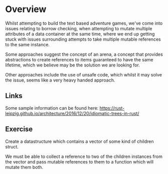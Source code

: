# Overview

Whilst attempting to build the text based adventure games, we've come into issues relating to borrow checking, when attempting to mutate multiple attributes of a data container at the same time, where we end up getting stuck with issues surrounding attempts to take multiple mutable references to the same instance.

Some approaches suggest the concept of an arena, a concept that provides abstractions to create references to items guaranteed to have the same lifetime, which we believe may be the solution we are looking for.

Other approaches include the use of unsafe code, which whilst it may solve the issue, seems like a very heavy handed approach.

## Links
Some sample information can be found here: https://rust-leipzig.github.io/architecture/2016/12/20/idiomatic-trees-in-rust/

## Exercise
Create a datastructure which contains a vector of some kind of children struct.

We must be able to collect a reference to two of the children instances from the vector and pass mutable references to them to a function which will mutate them both.
